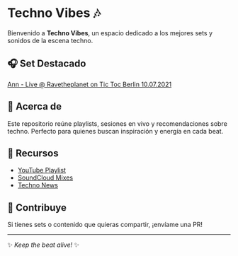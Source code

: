 # Techno Vibes 🎶

Bienvenido a **Techno Vibes**, un espacio dedicado a los mejores sets y sonidos de la escena techno.

## 🎧 Set Destacado
[Ann - Live @ Ravetheplanet on Tic Toc Berlin 10.07.2021](https://www.youtube.com/watch?v=goopBYTYeWo&ab_channel=Hi-Tech-Minimal)

## 🚀 Acerca de
Este repositorio reúne playlists, sesiones en vivo y recomendaciones sobre techno. Perfecto para quienes buscan inspiración y energía en cada beat.

## 🔗 Recursos
- [YouTube Playlist](https://www.youtube.com/)  
- [SoundCloud Mixes](https://www.soundcloud.com/)  
- [Techno News](https://www.residentadvisor.net/)

## 📩 Contribuye
Si tienes sets o contenido que quieras compartir, ¡envíame una PR!

---

✨ *Keep the beat alive!* ✨
